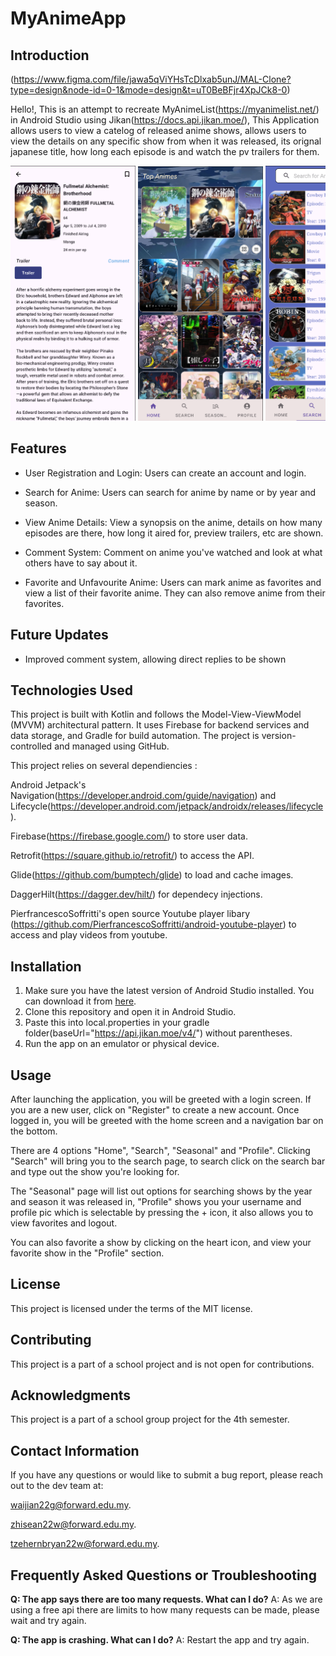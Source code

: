 # MyAnimeApp

## Introduction

(https://www.figma.com/file/jawa5qViYHsTcDlxab5unJ/MAL-Clone?type=design&node-id=0-1&mode=design&t=uT0BeBFjr4XpJCk8-0)

Hello!, This is an attempt to recreate MyAnimeList(https://myanimelist.net/) in Android Studio using Jikan(https://docs.api.jikan.moe/), This Application allows users to view a catelog of released anime shows, allows users to view the details on any specific show from when it was released, its orignal japanese title, how long each episode is and watch the pv trailers for them.

<div style="white-space: nowrap; overflow-x: auto;">
    <img src="./assets/finalcontent.png" alt="Content Page" style="width: 200px; height: auto; display: inline-block;">
    <img src="./assets/finalHome.png" alt="Home Page" style="width: 200px; height: auto; display: inline-block;">
    <img src="./assets/finalSearch.png" alt="Search Page" style="width: 200px; height: auto; display: inline-block;">
    <img src="./assets/finalcontent.png" alt="Content Page" style="width: 200px; height: auto; display: inline-block;">
</div>

## Features

- User Registration and Login: Users can create an account and login.
  
- Search for Anime: Users can search for anime by name or by year and season.
  
- View Anime Details: View a synopsis on the anime, details on how many episodes are there, how long it aired for, preview trailers, etc are shown.

- Comment System: Comment on anime you've watched and look at what others have to say about it.
  
- Favorite and Unfavourite Anime: Users can mark anime as favorites and view a list of their favorite anime. They can also remove anime from their favorites.
  

## Future Updates

- Improved comment system, allowing direct replies to be shown

## Technologies Used

This project is built with Kotlin and follows the Model-View-ViewModel (MVVM) architectural pattern. It uses Firebase for backend services and data storage, and Gradle for build automation. The project is version-controlled and managed using GitHub.

This project relies on several dependiencies :

Android Jetpack's Navigation(https://developer.android.com/guide/navigation) and Lifecycle(https://developer.android.com/jetpack/androidx/releases/lifecycle).

Firebase(https://firebase.google.com/) to store user data.

Retrofit(https://square.github.io/retrofit/) to access the API.

Glide(https://github.com/bumptech/glide) to load and cache images.

DaggerHilt(https://dagger.dev/hilt/) for dependecy injections.

PierfrancescoSoffritti's open source Youtube player libary (https://github.com/PierfrancescoSoffritti/android-youtube-player) to access and play videos from youtube.


## Installation

1. Make sure you have the latest version of Android Studio installed. You can download it from [here](https://developer.android.com/studio).
2. Clone this repository and open it in Android Studio.
3. Paste this into local.properties in your gradle folder(baseUrl="https://api.jikan.moe/v4/") without parentheses.
4. Run the app on an emulator or physical device.

## Usage

After launching the application, you will be greeted with a login screen. If you are a new user, click on "Register" to create a new account. Once logged in, you will be greeted with the home screen and a navigation bar on the bottom.

There are 4 options "Home", "Search", "Seasonal" and "Profile". Clicking "Search" will bring you to the search page, to search click on the search bar and type out the show you're looking for.

The "Seasonal" page will list out options for searching shows by the year and season it was released in, "Profile" shows you your username and profile pic which is selectable by pressing the + icon, it also allows you to view favorites and logout.

You can also favorite a show by clicking on the heart icon, and view your favorite show in the "Profile" section.

## License

This project is licensed under the terms of the MIT license.

## Contributing

This project is a part of a school project and is not open for contributions.

## Acknowledgments

This project is a part of a school group project for the 4th semester.

## Contact Information

If you have any questions or would like to submit a bug report, please reach out to the dev team at:

[waijian22g@forward.edu.my](mailto:waijian22g@forward.edu.my).

[zhisean22w@forward.edu.my](mailto:zhisean22w@forward.edu.my).

[tzehernbryan22w@forward.edu.my](mailto:tzehernbryan22w@forward.edu.my).

## Frequently Asked Questions or Troubleshooting

**Q: The app says there are too many requests. What can I do?**
A: As we are using a free api there are limits to how many requests can be made, please wait and try again.

**Q: The app is crashing. What can I do?**
A: Restart the app and try again.
